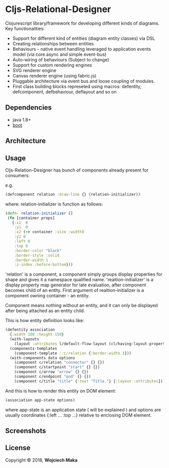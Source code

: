 # Cljs-Relational-Designer

Clojurescript library/framework for developing different kinds of diagrams.  
Key functionalities:
- Support for different kind of entities (diagram entity classes) via DSL 
- Creating relationships between entities
- Behaviours - native event handling leveraged to application events model (via core.async and simple event-bus)
- Auto-wiring of behaviours (Subject to change)
- Support for custom rendering engines
- SVG renderer engine
- Canvas renderer engine (using fabric.js)
- Pluggable architecture via event bus and loose coupling of modules.
- First class building blocks represeted using macros: defentity, defcomponent, defbehaviour, deflayout and so on

## Dependencies

- java 1.8+
- [boot][1]

## Architecture 



## Usage
Cljs-Relation-Designer has bunch of components already present for consumers:

e.g.
```clojure
(defcomponent relation :draw-line {} (relation-initializer))
```

where:
relation-initializer is function as follows: 

```clojure
(defn- relation-initializer []
 (fn [container props]
   {:x1  0
    :y1  0
    :x2 (-> container :size :width)
    :y2 0
    :left 0
    :top 0
    :border-color "black"
    :border-style :solid
    :border-width 1
    :z-index :before-bottom}))
```

'relation' is a component, a component simply groups display properties for shape and gives it a namespace qualified name. 
'realtion-initializer' is a display property map generator for late evaluation, after component becomes child of an entity. First argument of realtion-initializer is a component owning container - an entity.  

Component means nothing without an entity, and it can only be displayed after being attached as an entity child.

This is how entity definition looks like: 

```clojure
(defentity association
  {:width 180 :height 150}
  (with-layouts
    (layout :attributes l/default-flow-layout (cl/having-layout-property :attributes) relation-layout-options))
  (components-templates
    (component-template ::c/relation {:border-width 3}))
  (with-components data options
    (component c/relation "connector" {} {})
    (component c/startpoint "start" {} {})
    (component c/arrow "arrow" {} {})
    (component c/endpoint "end" {} {})
    (component c/title "title" {:text "Title."} {:layout :attributes})))
```

And this is how to render this entity on DOM element: 

```clojure
(association app-state options)
```

where app-state is an application state ( will be explained ) and options are usually coordinates {:left ... :top ...}  relative to enclosing DOM element.

## Screenshots

## License

Copyright © 2018, **Wojciech Maka**

[1]: https://github.com/tailrecursion/boot
[2]: https://github.com/technomancy/leiningen
[3]: http://localhost:8000
